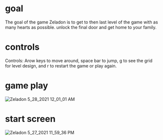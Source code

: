 # goal 
The goal of the game Zeladon is to get to then last level of the game with as many hearts as possible. unlock the final door and get home to your family. 


# controls
Controls: Arow keys to move around, space bar to jump, g to see the grid for level design, and r to restart the game or play again. 

# game play
![Zeladon 5_28_2021 12_01_01 AM](https://user-images.githubusercontent.com/84743651/119990958-f0bf4a80-bf96-11eb-9d61-411f0c77aef4.png)


# start screen

![Zeladon 5_27_2021 11_59_36 PM](https://user-images.githubusercontent.com/84743651/119990913-e3a25b80-bf96-11eb-87eb-e6f8ec377098.png)



